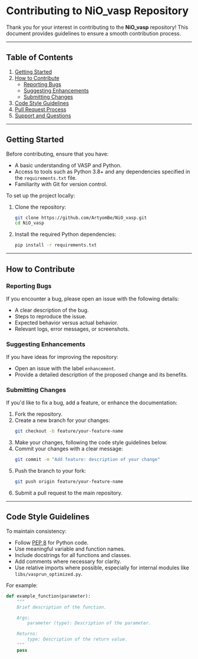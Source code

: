 # Contributing to NiO_vasp Repository

Thank you for your interest in contributing to the **NiO_vasp** repository! This document provides guidelines to ensure a smooth contribution process.

---

## Table of Contents
1. [Getting Started](#getting-started)
2. [How to Contribute](#how-to-contribute)
    - [Reporting Bugs](#reporting-bugs)
    - [Suggesting Enhancements](#suggesting-enhancements)
    - [Submitting Changes](#submitting-changes)
3. [Code Style Guidelines](#code-style-guidelines)
4. [Pull Request Process](#pull-request-process)
5. [Support and Questions](#support-and-questions)

---

## Getting Started

Before contributing, ensure that you have:
- A basic understanding of VASP and Python.
- Access to tools such as Python 3.8+ and any dependencies specified in the `requirements.txt` file.
- Familiarity with Git for version control.

To set up the project locally:
1. Clone the repository:
    ```bash
    git clone https://github.com/ArtyomBe/NiO_vasp.git
    cd NiO_vasp
    ```
2. Install the required Python dependencies:
    ```bash
    pip install -r requirements.txt
    ```

---

## How to Contribute

### Reporting Bugs
If you encounter a bug, please open an issue with the following details:
- A clear description of the bug.
- Steps to reproduce the issue.
- Expected behavior versus actual behavior.
- Relevant logs, error messages, or screenshots.

### Suggesting Enhancements
If you have ideas for improving the repository:
- Open an issue with the label `enhancement`.
- Provide a detailed description of the proposed change and its benefits.

### Submitting Changes
If you'd like to fix a bug, add a feature, or enhance the documentation:
1. Fork the repository.
2. Create a new branch for your changes:
    ```bash
    git checkout -b feature/your-feature-name
    ```
3. Make your changes, following the code style guidelines below.
4. Commit your changes with a clear message:
    ```bash
    git commit -m "Add feature: description of your change"
    ```
5. Push the branch to your fork:
    ```bash
    git push origin feature/your-feature-name
    ```
6. Submit a pull request to the main repository.

---

## Code Style Guidelines

To maintain consistency:
- Follow [PEP 8](https://pep8.org/) for Python code.
- Use meaningful variable and function names.
- Include docstrings for all functions and classes.
- Add comments where necessary for clarity.
- Use relative imports where possible, especially for internal modules like `libs/vasprun_optimized.py`.

For example:
```python
def example_function(parameter):
    """
    Brief description of the function.

    Args:
        parameter (type): Description of the parameter.

    Returns:
        type: Description of the return value.
    """
    pass

